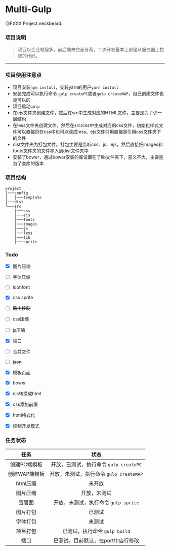 # Multi-Gulp
:kissing_heart:FXXX Project:neckbeard:

### 项目说明

> 项目以企业站居多，前后端未完全分离，二次开发基本上都是从服务器上拉取的代码。

---

### 项目使用注意点

* 项目安装`npm install`，安装yarn的用户`yarn install`
* 安装完成可以执行命令 `gulp createPC`或者`gulp createWAP`，自己创建文件也是可以的
* 项目启动`gulp`
* 在ejs文件夹创建文件，然后在src中生成对应的HTML文件，主要是为了少一层结构
* 在less文件夹创建文件，然后在src/css中生成对应的css文件，初始化样式文件可以直接扔在css中也可以改成less。ejs文件引用直接是引用css文件夹下的文件
* dist文件夹为打包文件。打包主要是监听css、js、ejs，然后直接把images和fonts文件夹的文件导入到dist文件夹中
* 安装了bower，通过bower安装的库设置在了lib文件夹下，意义不大，主要是为了查库的版本

### 项目结构

```
project
│───config
│	│───template
│───dist
└───src
    │───css
    │───ejs
    │───fonts
    │───images
    │───js
    │───less
    │───lib
    │───sprite

```


### Todo

- [x] 图片压缩
- [ ] 字体压缩
- [ ] iconfont
- [x] css sprite
- [ ] ~~路由控制~~
- [ ] css压缩
- [ ] js压缩
- [x] 端口
- [ ] 合并文件
- [ ] ~~json~~
- [x] 模板页面
- [x] bower
- [x] ejs转换成html
- [x] css添加前缀
- [x] html格式化
- [x] 控制开发模式


### 任务状态
|任务|状态|
|:-:|:-:|
|创建PC端模板|开放，已测试，执行命令 `gulp createPC`|
|创建WAP端模板|开放，未测试，执行命令 `gulp createWAP`|
|html压缩|未开放|
|图片压缩|开放，未测试|
|雪碧图|开放，未测试，执行命令 `gulp sprite`|
|图片打包|已测试|
|字体打包|未测试|
|项目打包|已测试，执行命令 `gulp build`|
|端口|已测试，目前默认，在port中自行修改|
